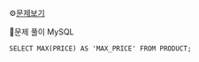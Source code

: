 ⚙[문제보기](https://school.programmers.co.kr/learn/courses/30/lessons/131697)


🔎문제 풀이
MySQL
```MySQL
SELECT MAX(PRICE) AS 'MAX_PRICE' FROM PRODUCT;
```
